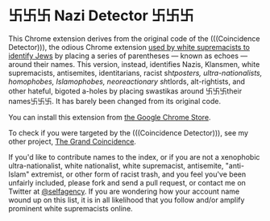 # 卐卐卐 Nazi Detector 卐卐卐

This Chrome extension derives from the original code of the (((Coincidence Detector))), the odious Chrome extension [used by white supremacists to identify Jews](https://mic.com/articles/145105/coincidence-detector-the-google-extension-white-supremacists-use-to-track-jews#.8erOlWuZ8) by placing a series of parentheses — known as echoes — around their names. This version, instead, identifies Nazis, Klansmen, white supremacists, antisemites, identitarians, racist sh*tposters, ultra-nationalists, homophobes, Islamophobes, neoreactionary sh*tlords, alt-rightists, and other hateful, bigoted a-holes by placing swastikas around 卐卐卐their names卐卐卐. It has barely been changed from its original code.

You can install this extension from [the Google Chrome Store](https://chrome.google.com/webstore/detail/nazi-detector/gepjahbfpbjebbdlpmagodedkiodklip).

To check if you were targeted by the (((Coincidence Detector))), see my other project, [The Grand Coincidence](http://progressivejews.org/echoes/).

If you'd like to contribute names to the index, or if you are not a xenophobic ultra-nationalist, white nationalist, white supremacist, antisemite, "anti-Islam" extremist, or other form of racist trash, and you feel you've been unfairly included, please fork and send a pull request, or contact me on Twitter at [@selfagency](https://twitter.com/selfagency). If you are wondering how your account name wound up on this list, it is in all likelihood that you follow and/or amplify prominent white supremacists online. 
